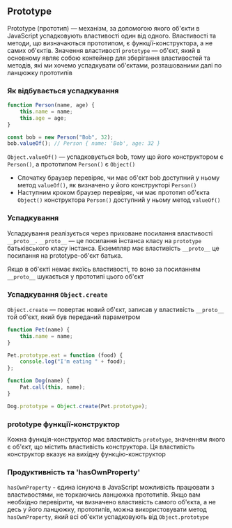 ## Prototype

Prototype (прототип) — механізм, за допомогою якого об'єкти в JavaScript успадковують властивості один від одного. Властивості та методи, що визначаються прототипом, є функції-конструктора, а не самих об'єктів. Значення властивості `prototype` — об'єкт, який в основному являє собою контейнер для зберігання властивостей та методів, які ми хочемо успадкувати об'єктами, розташованими далі по ланцюжку прототипів

### Як відбувається успадкування

```js
function Person(name, age) {
    this.name = name;
    this.age = age;
}

const bob = new Person("Bob", 32);
bob.valueOf(); // Person { name: 'Bob', age: 32 }
```

`Object.valueOf()` — успадковується bob, тому що його конструктором є `Person()`, а прототипом `Person()` є `Object()`

-   Спочатку браузер перевіряє, чи має об'єкт bob доступний у ньому метод `valueOf()`, як визначено у його конструкторі `Person()`
-   Наступним кроком браузер перевіряє, чи має прототип об'єкта `Object()` конструктора `Person()` доступний у ньому метод `valueOf()`

### Успадкування

Успадкування реалізується через приховане посилання властивості `__proto__`. `__proto__` — це посилання інстанса класу на `prototype` батьківського класу інстанса. Екземпляр має властивість `__proto__` це посилання на prototype-об'єкт батька.

Якщо в об'єкті немає якоїсь властивості, то воно за посиланням `__proto__` шукається у прототипі цього
об'єкт

### Успадкування `Object.create`

`Object.create` — повертає новий об'єкт, записав у властивість `__proto__` той об'єкт, який був переданий параметром

```js
function Pet(name) {
    this.name = name;
}

Pet.prototype.eat = function (food) {
    console.log("I'm eating " + food);
};

function Dog(name) {
    Pat.call(this, name);
}

Dog.prototype = Object.create(Pet.prototype);
```

### prototype функції-конструктор

Кожна функція-конструктор має властивість `prototype`, значенням якого є об'єкт, що містить властивість конструктора. Ця властивість конструктор вказує на вихідну функцію-конструктор

### Продуктивність та 'hasOwnProperty'

`hasOwnProperty` - єдина існуюча в JavaScript можливість працювати з властивостями, не торкаючись ланцюжка прототипів. Якщо вам необхідно перевірити, чи визначено властивість самого об'єкта, а не десь у його ланцюжку, прототипів, можна використовувати метод `hasOwnProperty`, який всі об'єкти успадковують від `Object.prototype`
